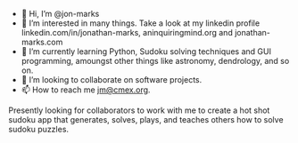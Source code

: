 - 👋 Hi, I’m @jon-marks
- 👀 I’m interested in many things.  Take a look at my linkedin profile linkedin.com/in/jonathan-marks, aninquiringmind.org and jonathan-marks.com
- 🌱 I’m currently learning Python, Sudoku solving techniques and GUI programming, amoungst other things like astronomy, dendrology, and so on.
- 💞️ I’m looking to collaborate on software projects.
- 📫 How to reach me jm@cmex.org.

Presently looking for collaborators to work with me to create a hot shot sudoku app that generates, solves, plays, and teaches others how to solve sudoku puzzles.

<!---
jon-marks/jon-marks is a ✨ special ✨ repository because its `README.md` (this file) appears on your GitHub profile.
You can click the Preview link to take a look at your changes.
--->
